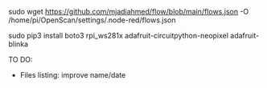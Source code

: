 sudo wget https://github.com/mjadiahmed/flow/blob/main/flows.json -O /home/pi/OpenScan/settings/.node-red/flows.json

sudo pip3 install boto3 rpi_ws281x adafruit-circuitpython-neopixel adafruit-blinka


TO DO:
- Files listing: improve name/date
